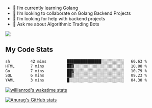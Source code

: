 
- 🌱 I’m currently learning Golang
- 👯 I’m looking to collaborate on Golang Backend Projects
- 🤔 I’m looking for help with backend projects
- 💬 Ask me about Algorithmic Trading Bots

![](https://github-profile-trophy.vercel.app/?username=kevinbarrero)

## My Code Stats

<!--START_SECTION:waka-->

```txt
sh         42 mins         ███████████████░░░░░░░░░░   60.63 %
HTML       7 mins          ██▓░░░░░░░░░░░░░░░░░░░░░░   10.88 %
Go         7 mins          ██▓░░░░░░░░░░░░░░░░░░░░░░   10.79 %
SQL        6 mins          ██▒░░░░░░░░░░░░░░░░░░░░░░   09.23 %
YAML       3 mins          █░░░░░░░░░░░░░░░░░░░░░░░░   04.30 %
```

<!--END_SECTION:waka-->

[![willianrod's wakatime stats](https://github-readme-stats.vercel.app/api/wakatime?username=holdandup&layout=compact&theme=react&custom_title=Wakatime%20All%20Time%20Stats&langs_count=8)](https://github.com/anuraghazra/github-readme-stats)

[![Anurag's GitHub stats](https://github-readme-stats.vercel.app/api?username=Kevinbarrero)](https://github.com/anuraghazra/github-readme-stats)





